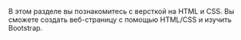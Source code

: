 В этом разделе вы познакомитесь с версткой на HTML и CSS. Вы сможете создать веб-страницу с помощью HTML/CSS и изучить Bootstrap.